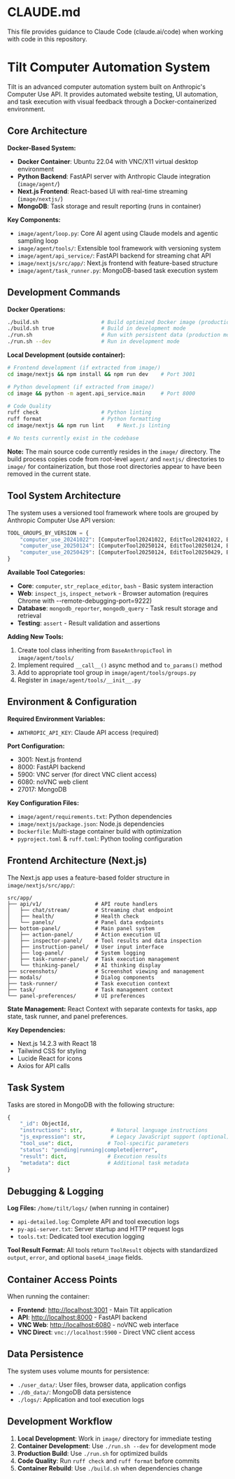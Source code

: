 # CLAUDE.md

This file provides guidance to Claude Code (claude.ai/code) when working with code in this repository.

# Tilt Computer Automation System

Tilt is an advanced computer automation system built on Anthropic's Computer Use API. It provides automated website testing, UI automation, and task execution with visual feedback through a Docker-containerized environment.

## Core Architecture

**Docker-Based System:**
- **Docker Container**: Ubuntu 22.04 with VNC/X11 virtual desktop environment
- **Python Backend**: FastAPI server with Anthropic Claude integration (`image/agent/`)
- **Next.js Frontend**: React-based UI with real-time streaming (`image/nextjs/`)
- **MongoDB**: Task storage and result reporting (runs in container)

**Key Components:**
- `image/agent/loop.py`: Core AI agent using Claude models and agentic sampling loop
- `image/agent/tools/`: Extensible tool framework with versioning system
- `image/agent/api_service/`: FastAPI backend for streaming chat API
- `image/nextjs/src/app/`: Next.js frontend with feature-based structure
- `image/agent/task_runner.py`: MongoDB-based task execution system

## Development Commands

**Docker Operations:**
```bash
./build.sh                    # Build optimized Docker image (production mode)
./build.sh true               # Build in development mode
./run.sh                      # Run with persistent data (production mode)
./run.sh --dev                # Run in development mode
```

**Local Development (outside container):**
```bash
# Frontend development (if extracted from image/)
cd image/nextjs && npm install && npm run dev    # Port 3001

# Python development (if extracted from image/)
cd image && python -m agent.api_service.main     # Port 8000

# Code Quality
ruff check                    # Python linting 
ruff format                   # Python formatting
cd image/nextjs && npm run lint    # Next.js linting

# No tests currently exist in the codebase
```

**Note:** The main source code currently resides in the `image/` directory. The build process copies code from root-level `agent/` and `nextjs/` directories to `image/` for containerization, but those root directories appear to have been removed in the current state.

## Tool System Architecture

The system uses a versioned tool framework where tools are grouped by Anthropic Computer Use API version:

```python
TOOL_GROUPS_BY_VERSION = {
    "computer_use_20241022": [ComputerTool20241022, EditTool20241022, BashTool20241022, ...],
    "computer_use_20250124": [ComputerTool20250124, EditTool20250124, BashTool20250124, ...],
    "computer_use_20250429": [ComputerTool20250124, EditTool20250429, BashTool20250124, ...]
}
```

**Available Tool Categories:**
- **Core**: `computer`, `str_replace_editor`, `bash` - Basic system interaction
- **Web**: `inspect_js`, `inspect_network` - Browser automation (requires Chrome with --remote-debugging-port=9222)
- **Database**: `mongodb_reporter`, `mongodb_query` - Task result storage and retrieval
- **Testing**: `assert` - Result validation and assertions

**Adding New Tools:**
1. Create tool class inheriting from `BaseAnthropicTool` in `image/agent/tools/`
2. Implement required `__call__()` async method and `to_params()` method
3. Add to appropriate tool group in `image/agent/tools/groups.py`
4. Register in `image/agent/tools/__init__.py`

## Environment & Configuration

**Required Environment Variables:**
- `ANTHROPIC_API_KEY`: Claude API access (required)

**Port Configuration:**
- 3001: Next.js frontend
- 8000: FastAPI backend
- 5900: VNC server (for direct VNC client access)
- 6080: noVNC web client
- 27017: MongoDB

**Key Configuration Files:**
- `image/agent/requirements.txt`: Python dependencies
- `image/nextjs/package.json`: Node.js dependencies
- `Dockerfile`: Multi-stage container build with optimization
- `pyproject.toml` & `ruff.toml`: Python tooling configuration

## Frontend Architecture (Next.js)

The Next.js app uses a feature-based folder structure in `image/nextjs/src/app/`:

```
src/app/
├── api/v1/                 # API route handlers
│   ├── chat/stream/        # Streaming chat endpoint
│   ├── health/             # Health check
│   └── panels/             # Panel data endpoints
├── bottom-panel/           # Main panel system
│   ├── action-panel/       # Action execution UI
│   ├── inspector-panel/    # Tool results and data inspection
│   ├── instruction-panel/  # User input interface
│   ├── log-panel/          # System logging
│   ├── task-runner-panel/  # Task execution management
│   └── thinking-panel/     # AI thinking display
├── screenshots/            # Screenshot viewing and management
├── modals/                 # Dialog components
├── task-runner/            # Task execution context
├── task/                   # Task management context
└── panel-preferences/      # UI preferences
```

**State Management:** React Context with separate contexts for tasks, app state, task runner, and panel preferences.

**Key Dependencies:**
- Next.js 14.2.3 with React 18
- Tailwind CSS for styling
- Lucide React for icons
- Axios for API calls

## Task System

Tasks are stored in MongoDB with the following structure:
```python
{
    "_id": ObjectId,
    "instructions": str,         # Natural language instructions
    "js_expression": str,        # Legacy JavaScript support (optional)
    "tool_use": dict,           # Tool-specific parameters
    "status": "pending|running|completed|error",
    "result": dict,             # Execution results
    "metadata": dict            # Additional task metadata
}
```

## Debugging & Logging

**Log Files:** `/home/tilt/logs/` (when running in container)
- `api-detailed.log`: Complete API and tool execution logs
- `py-api-server.txt`: Server startup and HTTP request logs
- `tools.txt`: Dedicated tool execution logging

**Tool Result Format:** All tools return `ToolResult` objects with standardized `output`, `error`, and optional `base64_image` fields.

## Container Access Points

When running the container:
- **Frontend**: [http://localhost:3001](http://localhost:3001) - Main Tilt application
- **API**: [http://localhost:8000](http://localhost:8000) - FastAPI backend
- **VNC Web**: [http://localhost:6080](http://localhost:6080) - noVNC web interface
- **VNC Direct**: `vnc://localhost:5900` - Direct VNC client access

## Data Persistence

The system uses volume mounts for persistence:
- `./user_data/`: User files, browser data, application configs
- `./db_data/`: MongoDB data persistence
- `./logs/`: Application and tool execution logs

## Development Workflow

1. **Local Development**: Work in `image/` directory for immediate testing
2. **Container Development**: Use `./run.sh --dev` for development mode
3. **Production Build**: Use `./run.sh` for optimized builds
4. **Code Quality**: Run `ruff check` and `ruff format` before commits
5. **Container Rebuild**: Use `./build.sh` when dependencies change